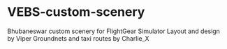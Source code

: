# VEBS-custom-scenery
Bhubaneswar custom scenery for FlightGear Simulator
Layout and design by Viper
Groundnets and taxi routes by Charlie_X
